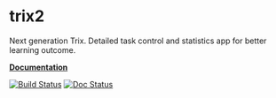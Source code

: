 trix2
=====
Next generation Trix. Detailed task control and statistics app for better learning outcome.

**[Documentation](http://trix2.readthedocs.org/en/latest/)**

[![Build Status](https://travis-ci.org/devilry/trix2.svg?branch=master)](https://travis-ci.org/devilry/trix2)
[![Doc Status](https://readthedocs.org/projects/trix2/badge/?version=latest)](http://trix2.readthedocs.org/en/latest/)
